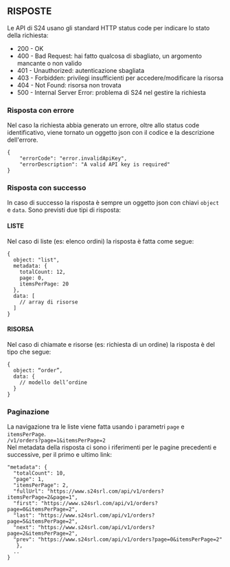 ## RISPOSTE

Le API di S24 usano gli standard HTTP status code per indicare lo stato della richiesta:
- 200 - OK
- 400 - Bad Request: hai fatto qualcosa di sbagliato, un argomento mancante o non valido
- 401 - Unauthorized: autenticazione sbagliata
- 403 - Forbidden: privilegi insufficienti per accedere/modificare la risorsa
- 404 - Not Found: risorsa non trovata
- 500 - Internal Server Error: problema di S24 nel gestire la richiesta

### Risposta con errore
Nel caso la richiesta abbia generato un errore, oltre allo status code identificativo, viene tornato un oggetto json
con il codice e la descrizione dell'errore.
```
{
    "errorCode": "error.invalidApiKey",
    "errorDescription": "A valid API key is required"
}
```
### Risposta con successo
In caso di successo la risposta è sempre un oggetto json con chiavi `object` e `data`. Sono previsti due tipi di risposta:
#### LISTE
Nel caso di liste (es: elenco ordini) la risposta è fatta come segue:
```
{
  object: "list",
  metadata: {
    totalCount: 12,
    page: 0,
    itemsPerPage: 20
  },
  data: [
    // array di risorse
  ]
}
```
#### RISORSA
Nel caso di chiamate e risorse (es: richiesta di un ordine) la risposta è del tipo che segue:
```
{
  object: “order”,
  data: {
    // modello dell’ordine
  }
}
```
### Paginazione
La navigazione tra le liste viene fatta usando i parametri `page` e `itemsPerPage`.  
``` /v1/orders?page=1&itemsPerPage=2 ```  
Nel metadata della risposta ci sono i riferimenti per le pagine precedenti e successive, per il primo e ultimo link:
```
"metadata": {
  "totalCount": 10,
  "page": 1,
  "itemsPerPage": 2,
  "fullUrl": "https://www.s24srl.com/api/v1/orders?itemsPerPage=2&page=1",
  "first": "https://www.s24srl.com/api/v1/orders?page=0&itemsPerPage=2",
  "last": "https://www.s24srl.com/api/v1/orders?page=5&itemsPerPage=2",
  "next": "https://www.s24srl.com/api/v1/orders?page=2&itemsPerPage=2",
  "prev": "https://www.s24srl.com/api/v1/orders?page=0&itemsPerPage=2"
   },
  ..
}
```
